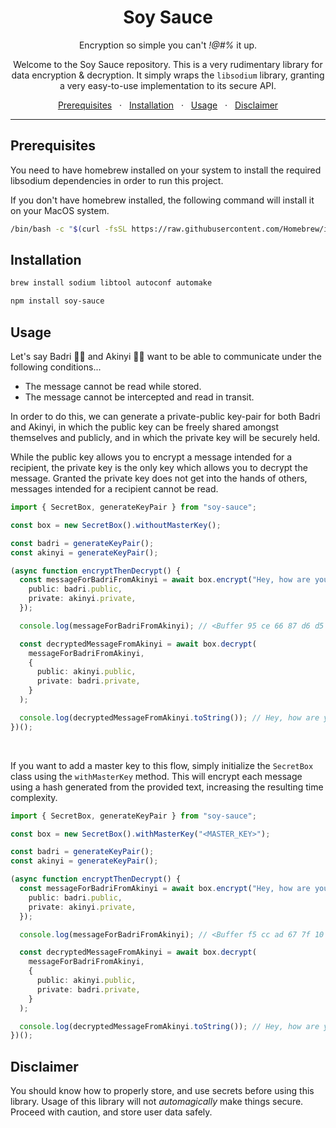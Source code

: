 <div align="center">
  <h1>Soy Sauce</h1>
  <p>Encryption so simple you can't <i>!@#%</i> it up.</p>
  <p>Welcome to the Soy Sauce repository. This is a very rudimentary library for data encryption & decryption. It simply wraps the <code>libsodium</code> library, granting a very easy-to-use implementation to its secure API.</p>
  	<span>
		<a href="#prerequisites">Prerequisites</a>
		<span>&nbsp;&nbsp;·&nbsp;&nbsp;</span>
		<a href="#installation">Installation</a>
		<span>&nbsp;&nbsp;·&nbsp;&nbsp;</span>
		<a href="#usage">Usage</a>
		<span>&nbsp;&nbsp;·&nbsp;&nbsp;</span>
		<a href="#disclaimer">Disclaimer</a>
	</span>
</div>
<hr>

## Prerequisites

You need to have homebrew installed on your system to install the required libsodium dependencies in order to run this project.

If you don't have homebrew installed, the following command will install it on your MacOS system.

```bash
/bin/bash -c "$(curl -fsSL https://raw.githubusercontent.com/Homebrew/install/HEAD/install.sh)"
```

## Installation

```bash
brew install sodium libtool autoconf automake
```

```bash
npm install soy-sauce
```

## Usage

Let's say Badri 💁‍♂️ and Akinyi 💁‍♀️ want to be able to communicate under the following conditions...

- The message cannot be read while stored.
- The message cannot be intercepted and read in transit.

In order to do this, we can generate a private-public key-pair for both Badri and Akinyi, in which the public key can be freely shared amongst themselves and publicly, and in which the private key will be securely held.

While the public key allows you to encrypt a message intended for a recipient, the private key is the only key which allows you to decrypt the message. Granted the private key does not get into the hands of others, messages intended for a recipient cannot be read.

```ts
import { SecretBox, generateKeyPair } from "soy-sauce";

const box = new SecretBox().withoutMasterKey();

const badri = generateKeyPair();
const akinyi = generateKeyPair();

(async function encryptThenDecrypt() {
  const messageForBadriFromAkinyi = await box.encrypt("Hey, how are you? 🙃", {
    public: badri.public,
    private: akinyi.private,
  });

  console.log(messageForBadriFromAkinyi); // <Buffer 95 ce 66 87 d6 d5 31 ...

  const decryptedMessageFromAkinyi = await box.decrypt(
    messageForBadriFromAkinyi,
    {
      public: akinyi.public,
      private: badri.private,
    }
  );

  console.log(decryptedMessageFromAkinyi.toString()); // Hey, how are you? 🙃
})();
```

<br>

If you want to add a master key to this flow, simply initialize the `SecretBox` class using the `withMasterKey` method. This will encrypt each message using a hash generated from the provided text, increasing the resulting time complexity.

```ts
import { SecretBox, generateKeyPair } from "soy-sauce";

const box = new SecretBox().withMasterKey("<MASTER_KEY>");

const badri = generateKeyPair();
const akinyi = generateKeyPair();

(async function encryptThenDecrypt() {
  const messageForBadriFromAkinyi = await box.encrypt("Hey, how are you? 🙃", {
    public: badri.public,
    private: akinyi.private,
  });

  console.log(messageForBadriFromAkinyi); // <Buffer f5 cc ad 67 7f 10 d1 ...

  const decryptedMessageFromAkinyi = await box.decrypt(
    messageForBadriFromAkinyi,
    {
      public: akinyi.public,
      private: badri.private,
    }
  );

  console.log(decryptedMessageFromAkinyi.toString()); // Hey, how are you? 🙃
})();
```

## Disclaimer

You should know how to properly store, and use secrets before using this library. Usage of this library will not _automagically_ make things secure. Proceed with caution, and store user data safely.
